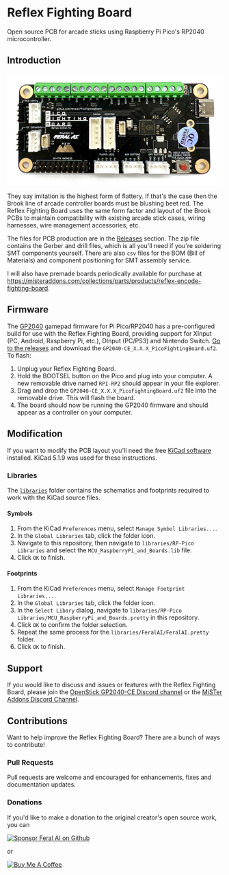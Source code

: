 # Reflex Fighting Board

Open source PCB for arcade sticks using Raspberry Pi Pico's RP2040 microcontroller.

## Introduction

![Reflex Fighting Board v1.0](assets/ReflexFightingBoard_v1.0.jpg)

They say imitation is the highest form of flattery. If that's the case then the Brook line of arcade controller boards must be blushing beet red. The Reflex Fighting Board uses the same form factor and layout of the Brook PCBs to maintain compatibility with existing arcade stick cases, wiring harnesses, wire management accessories, etc.

The files for PCB production are in the [Releases](https://github.com/misteraddons/ReflexFightingBoard/tree/main/boards/Reflex_V1) section. The zip file contains the Gerber and drill files, which is all you'll need if you're soldering SMT components yourself. There are also `csv` files for the BOM (Bill of Materials) and component positioning for SMT assembly service.

I will also have premade boards periodically available for purchase at <https://misteraddons.com/collections/parts/products/reflex-encode-fighting-board>.

## Firmware

The [GP2040](https://github.com/OpenStickCommunity/GP2040-CE) gamepad firmware for Pi Pico/RP2040 has a pre-configured build for use with the Reflex Fighting Board, providing support for XInput (PC, Android, Raspberry Pi, etc.), DInput (PC/PS3) and Nintendo Switch. [Go to the releases](https://github.com/OpenStickCommunity/GP2040-CE/releases) and download the `GP2040-CE_X.X.X_PicoFightingBoard.uf2`. To flash:

1. Unplug your Reflex Fighting Board.
1. Hold the BOOTSEL button on the Pico and plug into your computer. A new removable drive named `RPI-RP2` should appear in your file explorer.
1. Drag and drop the `GP2040-CE_X.X.X_PicoFightingBoard.uf2` file into the removable drive. This will flash the board.
1. The board should now be running the GP2040 firmware and should appear as a controller on your computer.

## Modification

If you want to modify the PCB layout you'll need the free [KiCad software](https://www.kicad.org/download/) installed. KiCad 5.1.9 was used for these instructions.

### Libraries

The [`libraries`](https://github.com/misteraddons/ReflexFightingBoard/tree/main/libraries) folder contains the schematics and footprints required to work with the KiCad source files.

#### Symbols

1. From the KiCad `Preferences` menu, select `Manage Symbol Libraries...`.
1. In the `Global Libraries` tab, click the folder icon.
1. Navigate to this repository, then navigate to `libraries/RP-Pico Libraries` and select the `MCU_RaspberryPi_and_Boards.lib` file.
1. Click `OK` to finish.

#### Footprints

1. From the KiCad `Preferences` menu, select `Manage Footprint Libraries...`.
1. In the `Global Libraries` tab, click the folder icon.
1. In the `Select Libary` dialog, navigate to `libraries/RP-Pico Libraries/MCU_RaspberryPi_and_Boards.pretty` in this repository.
1. Click `OK` to confirm the folder selection.
1. Repeat the same process for the `libraries/FeralAI/FeralAI.pretty` folder.
1. Click `OK` to finish.

## Support

If you would like to discuss and issues or features with the Reflex Fighting Board, please join the [OpenStick GP2040-CE Discord channel](https://discord.gg/k2pxhke7q8) or the [MiSTer Addons Discord Channel](https://discord.gg/PtUFHtzuYD).

## Contributions

Want to help improve the Reflex Fighting Board? There are a bunch of ways to contribute!

### Pull Requests

Pull requests are welcome and encouraged for enhancements, fixes and documentation updates.

### Donations

If you'd like to make a donation to the original creator's open source work, you can

<a href="https://github.com/sponsors/FeralAI"><img src=".github/assets/github-sponsor-dimmed.png" alt="Sponsor Feral AI on Github" style="height: 40px !important;" ></a>

or

<a href="https://www.buymeacoffee.com/feralai" target="_blank"><img src="https://www.buymeacoffee.com/assets/img/custom_images/orange_img.png" alt="Buy Me A Coffee" style="height: 40px !important;" ></a>
